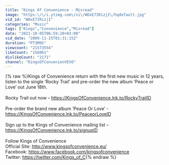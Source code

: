 ```yaml
---
title: "Kings Of Convenience - Misread"
image: "https:\/\/i.ytimg.com\/vi\/WOxE7IRizjI\/hqdefault.jpg"
vid_id: "WOxE7IRizjI"
categories: "Music"
tags: ["Kings","Convenience","Misread"]
date: "2021-10-05T06:59:20+03:00"
vid_date: "2009-11-25T01:31:15Z"
duration: "PT3M9S"
viewcount: "21573554"
likeCount: "156061"
dislikeCount: "2171"
channel: "KingsOfConvenienVEVO"
---
```

{% raw %}Kings of Convenience return with the first new music in 12 years, listen to the single ‘Rocky Trail’ and pre-order the new album ‘Peace or Love’ out June 18th.<br /> <br />Rocky Trail out now – <a rel="nofollow" target="blank" href="https://KingsOfConvenience.lnk.to/RockyTrailID">https://KingsOfConvenience.lnk.to/RockyTrailID</a> <br /> <br />Pre-order the brand new album ‘Peace Or Love’ - <a rel="nofollow" target="blank" href="https://KingsOfConvenience.lnk.to/PeaceorLoveID">https://KingsOfConvenience.lnk.to/PeaceorLoveID</a><br /> <br />Sign up to the Kings of Convenience mailing list – <a rel="nofollow" target="blank" href="https://KingsOfConvenience.lnk.to/signupID">https://KingsOfConvenience.lnk.to/signupID</a><br /> <br />Follow Kings of Convenience<br />Official Site: <a rel="nofollow" target="blank" href="http://www.kingsofconvenience.eu/">http://www.kingsofconvenience.eu/</a><br />Facebook: <a rel="nofollow" target="blank" href="https://www.facebook.com/kingsofconvenience">https://www.facebook.com/kingsofconvenience</a><br />Twitter: <a rel="nofollow" target="blank" href="https://twitter.com/Kings_of_C">https://twitter.com/Kings_of_C</a>{% endraw %}
